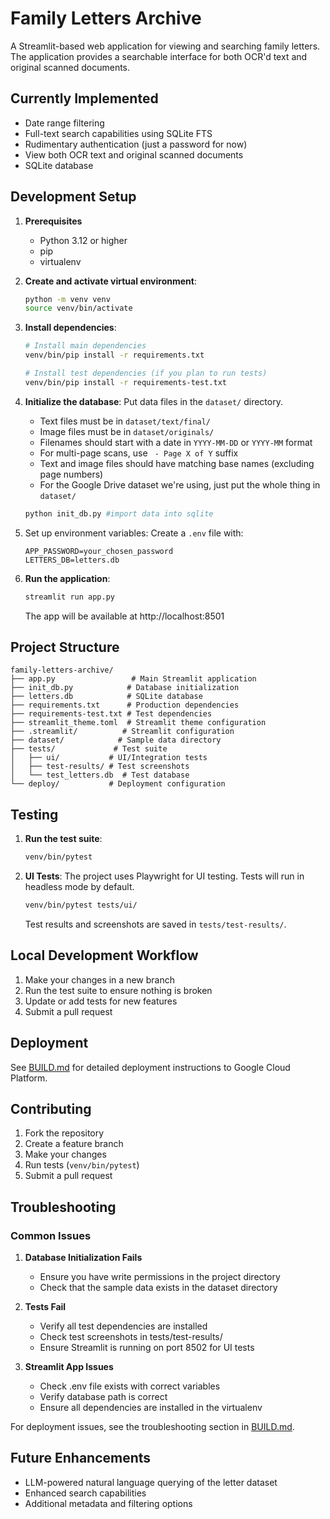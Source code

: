 # Family Letters Archive

A Streamlit-based web application for viewing and searching family letters. The application provides a searchable interface for both OCR'd text and original scanned documents.

## Currently Implemented

- Date range filtering
- Full-text search capabilities using SQLite FTS
- Rudimentary authentication (just a password for now)
- View both OCR text and original scanned documents
- SQLite database

## Development Setup

1. **Prerequisites**
   - Python 3.12 or higher
   - pip
   - virtualenv

2. **Create and activate virtual environment**:
   ```bash
   python -m venv venv
   source venv/bin/activate
   ```

3. **Install dependencies**:
   ```bash
   # Install main dependencies
   venv/bin/pip install -r requirements.txt
   
   # Install test dependencies (if you plan to run tests)
   venv/bin/pip install -r requirements-test.txt
   ```

4. **Initialize the database**:
   Put data files in the `dataset/` directory. 
    - Text files must be in `dataset/text/final/`
    - Image files must be in `dataset/originals/`
    - Filenames should start with a date in `YYYY-MM-DD` or `YYYY-MM` format
    - For multi-page scans, use ` - Page X of Y` suffix
    - Text and image files should have matching base names (excluding page numbers)
    - For the Google Drive dataset we're using, just put the whole thing in `dataset/`

   ```bash
   python init_db.py #import data into sqlite
   ```

3. Set up environment variables:
   Create a `.env` file with:
   ```
   APP_PASSWORD=your_chosen_password
   LETTERS_DB=letters.db
   ```

6. **Run the application**:
   ```bash
   streamlit run app.py
   ```
   The app will be available at http://localhost:8501

## Project Structure

```
family-letters-archive/
├── app.py                 # Main Streamlit application
├── init_db.py            # Database initialization
├── letters.db            # SQLite database
├── requirements.txt      # Production dependencies
├── requirements-test.txt # Test dependencies
├── streamlit_theme.toml  # Streamlit theme configuration
├── .streamlit/          # Streamlit configuration
├── dataset/            # Sample data directory
├── tests/             # Test suite
│   ├── ui/           # UI/Integration tests
│   ├── test-results/ # Test screenshots
│   └── test_letters.db  # Test database
└── deploy/           # Deployment configuration
```

## Testing

1. **Run the test suite**:
   ```bash
   venv/bin/pytest
   ```

2. **UI Tests**:
   The project uses Playwright for UI testing. Tests will run in headless mode by default.
   ```bash
   venv/bin/pytest tests/ui/
   ```
   
   Test results and screenshots are saved in `tests/test-results/`.

## Local Development Workflow

1. Make your changes in a new branch
2. Run the test suite to ensure nothing is broken
3. Update or add tests for new features
4. Submit a pull request

## Deployment

See [BUILD.md](BUILD.md) for detailed deployment instructions to Google Cloud Platform.

## Contributing

1. Fork the repository
2. Create a feature branch
3. Make your changes
4. Run tests (`venv/bin/pytest`)
5. Submit a pull request

## Troubleshooting

### Common Issues

1. **Database Initialization Fails**
   - Ensure you have write permissions in the project directory
   - Check that the sample data exists in the dataset directory

2. **Tests Fail**
   - Verify all test dependencies are installed
   - Check test screenshots in tests/test-results/
   - Ensure Streamlit is running on port 8502 for UI tests

3. **Streamlit App Issues**
   - Check .env file exists with correct variables
   - Verify database path is correct
   - Ensure all dependencies are installed in the virtualenv

For deployment issues, see the troubleshooting section in [BUILD.md](BUILD.md).

## Future Enhancements

- LLM-powered natural language querying of the letter dataset
- Enhanced search capabilities
- Additional metadata and filtering options
